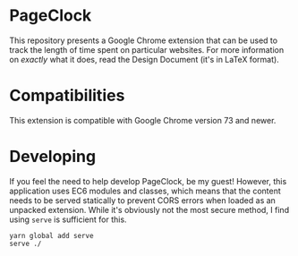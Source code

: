 # PageClock #

This repository presents a Google Chrome extension that can be used to track
the length of time spent on particular websites. For more information on
*exactly* what it does, read the Design Document (it's in LaTeX format).

# Compatibilities #

This extension is compatible with Google Chrome version 73 and newer.

# Developing #

If you feel the need to help develop PageClock, be my guest! However, this
application uses EC6 modules and classes, which means that the content needs to
be served statically to prevent CORS errors when loaded as an unpacked
extension. While it's obviously not the most secure method, I find using
`serve` is sufficient for this.

```
yarn global add serve
serve ./
```

